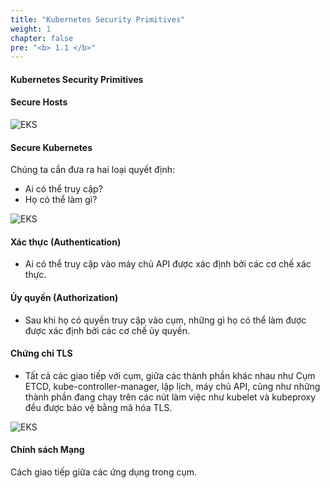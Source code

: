 ```yaml
---
title: "Kubernetes Security Primitives"
weight: 1
chapter: false
pre: "<b> 1.1 </b>"
---
```


#### Kubernetes Security Primitives

#### Secure Hosts

![EKS](/EKS-Workshop-5/images/0001/0001.png?featherlight=false&width=90pc)


#### Secure Kubernetes
Chúng ta cần đưa ra hai loại quyết định:

- Ai có thể truy cập?
- Họ có thể làm gì?

![EKS](/EKS-Workshop-5/images/0001/0002.png?featherlight=false&width=90pc)

#### Xác thực (Authentication)

- Ai có thể truy cập vào máy chủ API được xác định bởi các cơ chế xác thực.

#### Ủy quyền (Authorization)

- Sau khi họ có quyền truy cập vào cụm, những gì họ có thể làm được được xác định bởi các cơ chế ủy quyền.

#### Chứng chỉ TLS

- Tất cả các giao tiếp với cụm, giữa các thành phần khác nhau như Cụm ETCD, kube-controller-manager, lập lịch, máy chủ API, cũng như những thành phần đang chạy trên các nút làm việc như kubelet và kubeproxy đều được bảo vệ bằng mã hóa TLS.

![EKS](/EKS-Workshop-5/images/0001/0003.png?featherlight=false&width=90pc)

#### Chính sách Mạng
Cách giao tiếp giữa các ứng dụng trong cụm.

